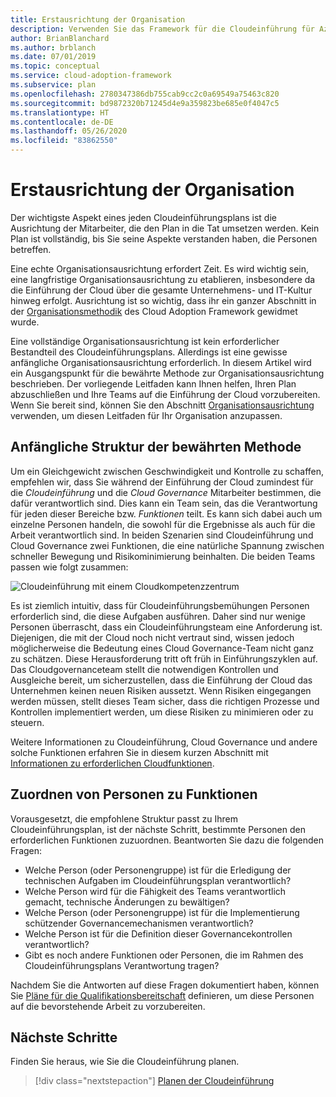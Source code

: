 ```yaml
---
title: Erstausrichtung der Organisation
description: Verwenden Sie das Framework für die Cloudeinführung für Azure, um zu erfahren, wie Sie Ihre Erstausrichtung der Organisation durchführen und Ihre Teams auf die Cloudeinführung vorbereiten.
author: BrianBlanchard
ms.author: brblanch
ms.date: 07/01/2019
ms.topic: conceptual
ms.service: cloud-adoption-framework
ms.subservice: plan
ms.openlocfilehash: 2780347386db755cab9cc2c0a69549a75463c820
ms.sourcegitcommit: bd9872320b71245d4e9a359823be685e0f4047c5
ms.translationtype: HT
ms.contentlocale: de-DE
ms.lasthandoff: 05/26/2020
ms.locfileid: "83862550"
---
```

# <a name="initial-organization-alignment"></a>Erstausrichtung der Organisation

Der wichtigste Aspekt eines jeden Cloudeinführungsplans ist die Ausrichtung der Mitarbeiter, die den Plan in die Tat umsetzen werden. Kein Plan ist vollständig, bis Sie seine Aspekte verstanden haben, die Personen betreffen.

Eine echte Organisationsausrichtung erfordert Zeit. Es wird wichtig sein, eine langfristige Organisationsausrichtung zu etablieren, insbesondere da die Einführung der Cloud über die gesamte Unternehmens- und IT-Kultur hinweg erfolgt. Ausrichtung ist so wichtig, dass ihr ein ganzer Abschnitt in der [Organisationsmethodik](../organize/index.md) des Cloud Adoption Framework gewidmet wurde.

Eine vollständige Organisationsausrichtung ist kein erforderlicher Bestandteil des Cloudeinführungsplans. Allerdings ist eine gewisse anfängliche Organisationsausrichtung erforderlich. In diesem Artikel wird ein Ausgangspunkt für die bewährte Methode zur Organisationsausrichtung beschrieben. Der vorliegende Leitfaden kann Ihnen helfen, Ihren Plan abzuschließen und Ihre Teams auf die Einführung der Cloud vorzubereiten. Wenn Sie bereit sind, können Sie den Abschnitt [Organisationsausrichtung](../organize/index.md) verwenden, um diesen Leitfaden für Ihr Organisation anzupassen.

## <a name="initial-best-practice-structure"></a>Anfängliche Struktur der bewährten Methode

Um ein Gleichgewicht zwischen Geschwindigkeit und Kontrolle zu schaffen, empfehlen wir, dass Sie während der Einführung der Cloud zumindest für die _Cloudeinführung_ und die _Cloud Governance_ Mitarbeiter bestimmen, die dafür verantwortlich sind. Dies kann ein Team sein, das die Verantwortung für jeden dieser Bereiche bzw. _Funktionen_ teilt. Es kann sich dabei auch um einzelne Personen handeln, die sowohl für die Ergebnisse als auch für die Arbeit verantwortlich sind. In beiden Szenarien sind Cloudeinführung und Cloud Governance zwei Funktionen, die eine natürliche Spannung zwischen schneller Bewegung und Risikominimierung beinhalten. Die beiden Teams passen wie folgt zusammen:

![Cloudeinführung mit einem Cloudkompetenzzentrum](../_images/ready/org-ready-best-practice.png)

Es ist ziemlich intuitiv, dass für Cloudeinführungsbemühungen Personen erforderlich sind, die diese Aufgaben ausführen. Daher sind nur wenige Personen überrascht, dass ein Cloudeinführungsteam eine Anforderung ist. Diejenigen, die mit der Cloud noch nicht vertraut sind, wissen jedoch möglicherweise die Bedeutung eines Cloud Governance-Team nicht ganz zu schätzen. Diese Herausforderung tritt oft früh in Einführungszyklen auf. Das Cloudgovernanceteam stellt die notwendigen Kontrollen und Ausgleiche bereit, um sicherzustellen, dass die Einführung der Cloud das Unternehmen keinen neuen Risiken aussetzt. Wenn Risiken eingegangen werden müssen, stellt dieses Team sicher, dass die richtigen Prozesse und Kontrollen implementiert werden, um diese Risiken zu minimieren oder zu steuern.

Weitere Informationen zu Cloudeinführung, Cloud Governance und andere solche Funktionen erfahren Sie in diesem kurzen Abschnitt mit [Informationen zu erforderlichen Cloudfunktionen](../organize/index.md#understand-required-cloud-functions).

## <a name="map-people-to-capabilities"></a>Zuordnen von Personen zu Funktionen

Vorausgesetzt, die empfohlene Struktur passt zu Ihrem Cloudeinführungsplan, ist der nächste Schritt, bestimmte Personen den erforderlichen Funktionen zuzuordnen. Beantworten Sie dazu die folgenden Fragen:

- Welche Person (oder Personengruppe) ist für die Erledigung der technischen Aufgaben im Cloudeinführungsplan verantwortlich?
- Welche Person wird für die Fähigkeit des Teams verantwortlich gemacht, technische Änderungen zu bewältigen?
- Welche Person (oder Personengruppe) ist für die Implementierung schützender Governancemechanismen verantwortlich?
- Welche Person ist für die Definition dieser Governancekontrollen verantwortlich?
- Gibt es noch andere Funktionen oder Personen, die im Rahmen des Cloudeinführungsplans Verantwortung tragen?

Nachdem Sie die Antworten auf diese Fragen dokumentiert haben, können Sie [Pläne für die Qualifikationsbereitschaft](./adapt-roles-skills-processes.md) definieren, um diese Personen auf die bevorstehende Arbeit zu vorzubereiten.

## <a name="next-steps"></a>Nächste Schritte

Finden Sie heraus, wie Sie die Cloudeinführung planen.

> [!div class="nextstepaction"]
> [Planen der Cloudeinführung](./plan-intro.md)
